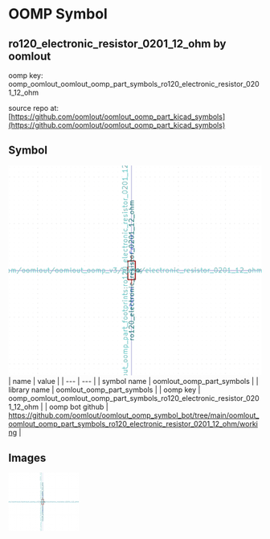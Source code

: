 # OOMP Symbol  
## ro120_electronic_resistor_0201_12_ohm  by oomlout  
  
oomp key: oomp_oomlout_oomlout_oomp_part_symbols_ro120_electronic_resistor_0201_12_ohm  
  
source repo at: [https://github.com/oomlout/oomlout_oomp_part_kicad_symbols](https://github.com/oomlout/oomlout_oomp_part_kicad_symbols)  
## Symbol  
  
[![working.png](working_600.png)](working.png)  
| name | value | 
| --- | --- | 
| symbol name | oomlout_oomp_part_symbols | 
| library name | oomlout_oomp_part_symbols | 
| oomp key | oomp_oomlout_oomlout_oomp_part_symbols_ro120_electronic_resistor_0201_12_ohm | 
| oomp bot github | https://github.com/oomlout/oomlout_oomp_symbol_bot/tree/main/oomlout_oomlout_oomp_part_symbols_ro120_electronic_resistor_0201_12_ohm/working | 
## Images  
  
[![working.png](working_140.png)](working.png)  
